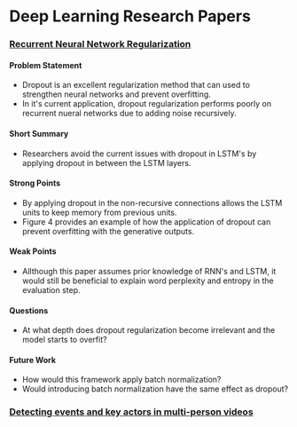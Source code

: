 # Deep Learning Research Papers

### [Recurrent Neural Network Regularization](https://arxiv.org/pdf/1409.2329.pdf)

#### Problem Statement
- Dropout is an excellent regularization method that can used to strengthen neural networks and prevent overfitting.
- In it's current application, dropout regularization performs poorly on recurrent nueral networks due to adding noise recursively.

#### Short Summary
- Researchers avoid the current issues with dropout in LSTM's by applying dropout in between the LSTM layers.

#### Strong Points
- By applying dropout in the non-recursive connections allows the LSTM units to keep memory from previous units.
- Figure 4 provides an example of how the application of dropout can prevent overfitting with the generative outputs.

#### Weak Points
- Allthough this paper assumes prior knowledge of RNN's and LSTM, it would still be beneficial to explain word perplexity and entropy in the evaluation step.

#### Questions
- At what depth does dropout regularization become irrelevant and the model starts to overfit?

#### Future Work
- How would this framework apply batch normalization?
- Would introducing batch normalization have the same effect as dropout?

### [Detecting events and key actors in multi-person videos](https://arxiv.org/pdf/1511.02917v2.pdf)
